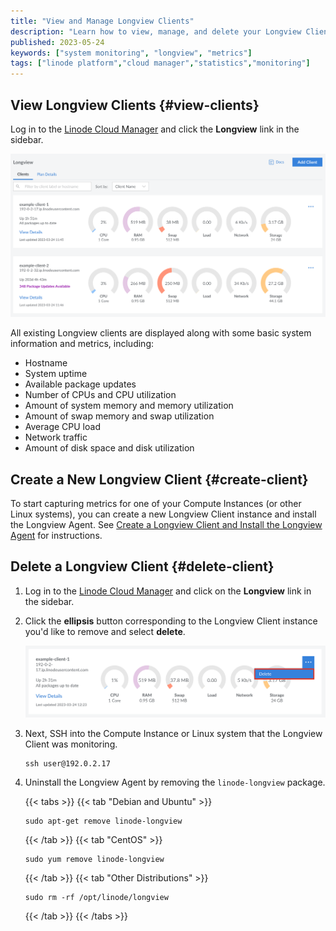 ```yaml
---
title: "View and Manage Longview Clients"
description: "Learn how to view, manage, and delete your Longview Clients."
published: 2023-05-24
keywords: ["system monitoring", "longview", "metrics"]
tags: ["linode platform","cloud manager","statistics","monitoring"]
---
```


## View Longview Clients {#view-clients}

Log in to the [Linode Cloud Manager](https://cloud.linode.com/) and click the **Longview** link in the sidebar.

![](longview-view-all.png)

All existing Longview clients are displayed along with some basic system information and metrics, including:

- Hostname
- System uptime
- Available package updates
- Number of CPUs and CPU utilization
- Amount of system memory and memory utilization
- Amount of swap memory and swap utilization
- Average CPU load
- Network traffic
- Amount of disk space and disk utilization

## Create a New Longview Client {#create-client}

To start capturing metrics for one of your Compute Instances (or other Linux systems), you can create a new Longview Client instance and install the Longview Agent. See [Create a Longview Client and Install the Longview Agent](/docs/products/tools/longview/get-started/) for instructions.

## Delete a Longview Client {#delete-client}

1.  Log in to the [Linode Cloud Manager](https://cloud.linode.com/dashboard) and click on the **Longview** link in the sidebar.

1.  Click the **ellipsis** button corresponding to the Longview Client instance you'd like to remove and select **delete**.

    ![Delete your Longview Client](longview-delete.png)

1.  Next, SSH into the Compute Instance or Linux system that the Longview Client was monitoring.

    ```command
    ssh user@192.0.2.17
    ```

5.  Uninstall the Longview Agent by removing the `linode-longview` package.

    {{< tabs >}}
    {{< tab "Debian and Ubuntu" >}}
    ```command
    sudo apt-get remove linode-longview
    ```
    {{< /tab >}}
    {{< tab "CentOS" >}}
    ```command
    sudo yum remove linode-longview
    ```
    {{< /tab >}}
    {{< tab "Other Distributions" >}}
    ```command
    sudo rm -rf /opt/linode/longview
    ```
    {{< /tab >}}
    {{< /tabs >}}